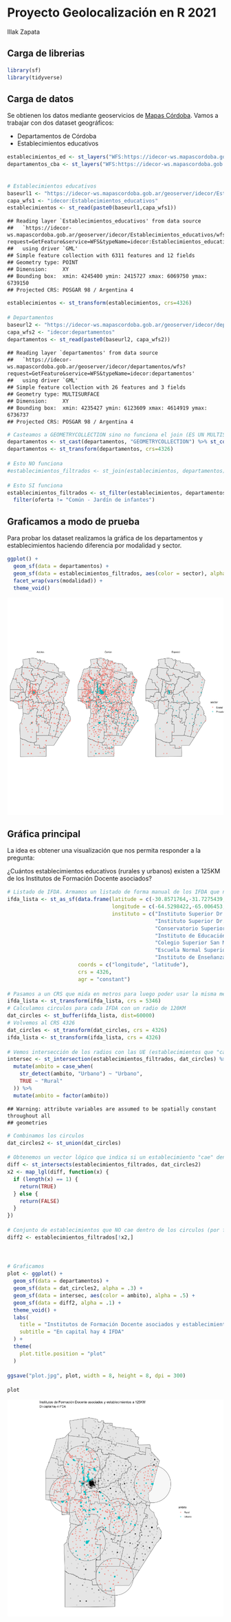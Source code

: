 Proyecto Geolocalización en R 2021
================
Illak Zapata

## Carga de librerias

``` r
library(sf)
library(tidyverse)
```

## Carga de datos

Se obtienen los datos mediante geoservicios de [Mapas
Córdoba](https://www.mapascordoba.gob.ar/#/geoservicios). Vamos a
trabajar con dos dataset geográficos:

-   Departamentos de Córdoba
-   Establecimientos educativos

``` r
establecimientos_ed <- st_layers("WFS:https://idecor-ws.mapascordoba.gob.ar/geoserver/idecor/Establecimientos_educativos/wfs?getcapabilities")
departamentos_cba <- st_layers("WFS:https://idecor-ws.mapascordoba.gob.ar/geoserver/idecor/departamentos/wfs?getcapabilities")


# Establecimientos educativos
baseurl1 <- "https://idecor-ws.mapascordoba.gob.ar/geoserver/idecor/Establecimientos_educativos/wfs?request=GetFeature&service=WFS&typeName="
capa_wfs1 <- "idecor:Establecimientos_educativos"
establecimientos <- st_read(paste0(baseurl1,capa_wfs1))
```

    ## Reading layer `Establecimientos_educativos' from data source 
    ##   `https://idecor-ws.mapascordoba.gob.ar/geoserver/idecor/Establecimientos_educativos/wfs?request=GetFeature&service=WFS&typeName=idecor:Establecimientos_educativos' 
    ##   using driver `GML'
    ## Simple feature collection with 6311 features and 12 fields
    ## Geometry type: POINT
    ## Dimension:     XY
    ## Bounding box:  xmin: 4245400 ymin: 2415727 xmax: 6069750 ymax: 6739150
    ## Projected CRS: POSGAR 98 / Argentina 4

``` r
establecimientos <- st_transform(establecimientos, crs=4326)

# Departamentos
baseurl2 <- "https://idecor-ws.mapascordoba.gob.ar/geoserver/idecor/departamentos/wfs?request=GetFeature&service=WFS&typeName="
capa_wfs2 <- "idecor:departamentos"
departamentos <- st_read(paste0(baseurl2, capa_wfs2))
```

    ## Reading layer `departamentos' from data source 
    ##   `https://idecor-ws.mapascordoba.gob.ar/geoserver/idecor/departamentos/wfs?request=GetFeature&service=WFS&typeName=idecor:departamentos' 
    ##   using driver `GML'
    ## Simple feature collection with 26 features and 3 fields
    ## Geometry type: MULTISURFACE
    ## Dimension:     XY
    ## Bounding box:  xmin: 4235427 ymin: 6123609 xmax: 4614919 ymax: 6736737
    ## Projected CRS: POSGAR 98 / Argentina 4

``` r
# Casteamos a GEOMETRYCOLLECTION sino no funciona el join (ES UN MULTISURFACE)
departamentos <- st_cast(departamentos, "GEOMETRYCOLLECTION") %>% st_collection_extract("POLYGON")
departamentos <- st_transform(departamentos, crs=4326)

# Esto NO funciona
#establecimientos_filtrados <- st_join(establecimientos, departamentos)

# Esto SI funciona
establecimientos_filtrados <- st_filter(establecimientos, departamentos, .predicate = st_intersects) %>% 
  filter(oferta != "Común - Jardín de infantes")
```

## Graficamos a modo de prueba

Para probar los dataset realizamos la gráfica de los departamentos y
establecimientos haciendo diferencia por modalidad y sector.

``` r
ggplot() +
  geom_sf(data = departamentos) +
  geom_sf(data = establecimientos_filtrados, aes(color = sector), alpha = .5) +
  facet_wrap(vars(modalidad)) +
  theme_void()
```

![](Proyecto_files/figure-gfm/plot1-1.png)<!-- -->

## Gráfica principal

La idea es obtener una visualización que nos permita responder a la
pregunta:

¿Cuántos establecimientos educativos (rurales y urbanos) existen a 125KM
de los Institutos de Formación Docente asociados?

``` r
# Listado de IFDA. Armamos un listado de forma manual de los IFDA que nos interesan.
ifda_lista <- st_as_sf(data.frame(latitude = c(-30.8571764,-31.7275439,-32.174242,-32.397557,-31.4305685,-33.1268737,-34.1328932), 
                                  longitude = c(-64.5298422,-65.006453,-64.1156697,-63.2500767,-62.0835059,-64.3528865,-63.3937023),
                                  instituto = c("Instituto Superior Dr. Bernardo Houssay\n – Capilla del Monte.",
                                                "Instituto Superior Dr. Carlos María Carena\n – Mina Clavero.",
                                                "Conservatorio Superior de Música “Juan José Castro”\n – Río Tercero",
                                                "Instituto de Educación Superior del\n Centro de La República Dr. Ángel Diego Márquez INESCER\n – Villa María.",
                                                "Colegio Superior San Martín\n – San Francisco.",
                                                "Escuela Normal Superior Justo José de Urquiza\n – Río Cuarto.",
                                                "Instituto de Enseñanza Superior Eduardo Lefebvre\n – Laboulaye.")), 
                       coords = c("longitude", "latitude"),
                       crs = 4326,
                       agr = "constant")

# Pasamos a un CRS que mida en metros para luego poder usar la misma medida con st_buffer
ifda_lista <- st_transform(ifda_lista, crs = 5346)
# Calculamos circulos para cada IFDA con un radio de 120KM
dat_circles <- st_buffer(ifda_lista, dist=60000)
# Volvemos al CRS 4326
dat_circles <- st_transform(dat_circles, crs = 4326)
ifda_lista <- st_transform(ifda_lista, crs = 4326)

# Vemos intersección de los radios con las UE (establecimientos que "caen" dentro de los circulos)
intersec <- st_intersection(establecimientos_filtrados, dat_circles) %>% 
  mutate(ambito = case_when(
    str_detect(ambito, "Urbano") ~ "Urbano",
    TRUE ~ "Rural"
  )) %>% 
  mutate(ambito = factor(ambito))
```

    ## Warning: attribute variables are assumed to be spatially constant throughout all
    ## geometries

``` r
# Combinamos los circulos
dat_circles2 <- st_union(dat_circles)

# Obtenemos un vector lógico que indica si un establecimiento "cae" dentro de un circulo o no
diff <- st_intersects(establecimientos_filtrados, dat_circles2)
x2 <- map_lgl(diff, function(x) {
  if (length(x) == 1) {
    return(TRUE)
  } else {
    return(FALSE)
  }
})

# Conjunto de establecimientos que NO cae dentro de los circulos (por fuera)
diff2 <- establecimientos_filtrados[!x2,]



# Graficamos
plot <- ggplot() +
  geom_sf(data = departamentos) +
  geom_sf(data = dat_circles2, alpha = .3) +
  geom_sf(data = intersec, aes(color = ambito), alpha = .5) +
  geom_sf(data = diff2, alpha = .1) +
  theme_void() +
  labs(
    title = "Institutos de Formación Docente asociados y establecimientos a 125KM",
    subtitle = "En capital hay 4 IFDA"
  ) +
  theme(
    plot.title.position = "plot"
  )

ggsave("plot.jpg", plot, width = 8, height = 8, dpi = 300)

plot
```

![](Proyecto_files/figure-gfm/plot%20IFDA%20y%20UE-1.png)<!-- -->

